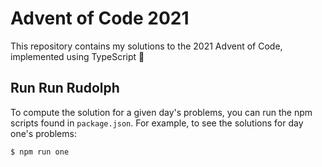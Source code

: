 # Advent of Code 2021

This repository contains my solutions to the 2021 Advent of Code, implemented using TypeScript :santa:

## Run Run Rudolph

To compute the solution for a given day's problems, you can run the npm scripts found in `package.json`. For example, to see the solutions for day one's problems:

```bash
$ npm run one
```
